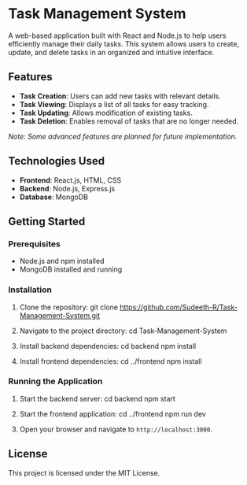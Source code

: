# Task Management System

A web-based application built with React and Node.js to help users efficiently manage their daily tasks. This system allows users to create, update, and delete tasks in an organized and intuitive interface.

## Features

- **Task Creation**: Users can add new tasks with relevant details.
- **Task Viewing**: Displays a list of all tasks for easy tracking.
- **Task Updating**: Allows modification of existing tasks.
- **Task Deletion**: Enables removal of tasks that are no longer needed.

_Note: Some advanced features are planned for future implementation._

## Technologies Used

- **Frontend**: React.js, HTML, CSS
- **Backend**: Node.js, Express.js
- **Database**: MongoDB

## Getting Started

### Prerequisites

- Node.js and npm installed
- MongoDB installed and running

### Installation

1. Clone the repository:
   git clone https://github.com/Sudeeth-R/Task-Management-System.git
   
2. Navigate to the project directory:
   cd Task-Management-System

3. Install backend dependencies:
   cd backend
   npm install

4. Install frontend dependencies:
   cd ../frontend
   npm install

### Running the Application

1. Start the backend server:
   cd backend
   npm start

2. Start the frontend application:
   cd ../frontend
   npm run dev

3. Open your browser and navigate to `http://localhost:3000`.

## License

This project is licensed under the MIT License.

